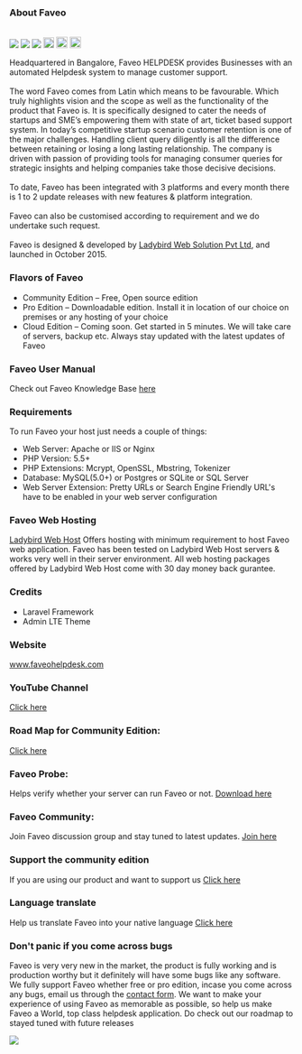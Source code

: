 <h3>About Faveo</h3>   
<br><img src="https://travis-ci.org/ladybirdweb/faveo-helpdesk.svg?branch=master">&nbsp;<img src="https://img.shields.io/badge/License-OSL-blue.svg">&nbsp;<a href="https://gitter.im/ladybirdweb/faveo-helpdesk" target="_blank"><img src="https://badges.gitter.im/ladybirdweb/faveo-helpdesk.svg"></a>&nbsp;<a href="https://styleci.io/repos/34716238"><img src="https://styleci.io/repos/34716238/shield" alt="StyleCI" height="19px"></a>&nbsp;<a href="http://squizlabs.github.io/PHP_CodeSniffer/analysis/ladybirdweb/faveo-helpdesk/index.html" target="_blank"><img src="http://squizlabs.github.io/PHP_CodeSniffer/analysis/ladybirdweb/faveo-helpdesk/grade.svg" height="20px"></a>&nbsp;<a href="https://scrutinizer-ci.com/g/ladybirdweb/faveo-helpdesk/?branch=master" target="_blank"><img src="https://scrutinizer-ci.com/g/ladybirdweb/faveo-helpdesk/badges/quality-score.png?b=master" height="20px"></a></br>
<p>Headquartered in Bangalore, Faveo HELPDESK provides Businesses with an automated Helpdesk system to manage customer support. 
<br/><br/>
The word Faveo comes from Latin which means to be favourable. Which truly highlights vision and the scope as well as the functionality of the product that Faveo is. It is specifically designed to cater the needs of startups and SME’s empowering them with state of art, ticket based support system. In today’s competitive startup scenario customer retention is one of the major challenges. Handling client query diligently is all the difference between retaining or losing a long lasting relationship. The company is driven with passion of providing tools for managing consumer queries for strategic insights and helping companies take those decisive decisions.
<br/><br/>
To date, Faveo has been integrated with 3 platforms and every month there is 1 to 2 update releases with new features & platform integration.
<br/><br/>
Faveo can also be customised according to requirement and we do undertake such request.
<br/><br/>
Faveo is designed & developed by <a href="http://www.ladybirdweb.com/" target="_blank">Ladybird Web Solution Pvt Ltd</a>, and launched in October 2015.</p>
<h3>Flavors of Faveo</h3>
<ul>
  <li>Community Edition – Free, Open source edition</li>
  <li>Pro Edition – Downloadable edition. Install it in location of our choice on premises or any hosting of your choice </li>
  <li>Cloud Edition – Coming soon. Get started in 5 minutes. We will take care of servers, backup etc. Always stay updated with the latest updates of Faveo</li>
</ul>


<h3><a id="user-content-faveo-user-manual" href="https://github.com/ladybirdweb/faveo-helpdesk#faveo-user-manual" aria-hidden="true"></a>Faveo User Manual</h3>
<p>Check out Faveo Knowledge Base <a href="http://www.ladybirdweb.com/support/knowledgebase" target="_blank">here</a></p>
<h3><a id="user-content-requirements" href="https://github.com/ladybirdweb/faveo-helpdesk#requirements" aria-hidden="true"></a>Requirements</h3>
<p>To run Faveo your host just needs a couple of things:</p>
<ul>
<li> Web Server: Apache or IIS or Nginx</li>
<li> PHP Version: 5.5+</li>
<li> PHP Extensions: Mcrypt, OpenSSL, Mbstring, Tokenizer</li>
<li> Database: MySQL(5.0+) or Postgres or SQLite or SQL Server</li>
<li> Web Server Extension: Pretty URLs or Search Engine Friendly URL's have to be enabled in your web server configuration</li>
</ul>

<h3>Faveo Web Hosting</h3>
<p><a href="http://www.store.ladybirdwebhost.com/" target="_blank">Ladybird Web Host</a> Offers hosting with minimum requirement to host Faveo web application. Faveo has been tested on Ladybird Web Host servers &amp; works very well in their server environment. All web hosting packages offered by Ladybird Web Host come with 30 day money back gurantee.</p>
<h3><a id="user-content-credits" href="https://github.com/ladybirdweb/faveo-helpdesk#credits" aria-hidden="true"></a>Credits</h3>
<ul>
  <li>Laravel Framework</li>
  <li>Admin LTE Theme</li>
</ul>

<h3><a id="user-content-website" href="https://github.com/ladybirdweb/faveo-helpdesk#website" aria-hidden="true"></a>Website</h3>
<p><a href="http://www.faveohelpdesk.com/" target="_blank">www.faveohelpdesk.com</a></p>

<h3>YouTube Channel</h3>
<p><a href="https://www.youtube.com/channel/UC-eqh-h241b1janp6sU7Iiw" target="_blank">Click here</a></p>

<h3>Road Map for Community Edition:</h3>
<p><a href="http://www.faveohelpdesk.com/faveo-helpdesk-road-map" target="_blank">Click here</a></p>

<h3>Faveo Probe:</h3>
<p>Helps verify whether your server can run Faveo or not. 
<a href="https://github.com/ladybirdweb/faveo-probe" target="_blank">Download here</a></p>

<h3>Faveo Community:</h3>
<p>Join Faveo discussion group and stay tuned to latest updates. 
<a href="https://www.linkedin.com/groups/8429668" target="_blank">Join here</a></p>

<h3>Support the community edition</h3>
<p>If you are using our product and want to support us <a href="https://github.com/ladybirdweb/faveo-helpdesk/wiki/Support-the-community-edition" target="_blank">Click here</a></p>

<h3>Language translate</h3>
<p>Help us translate Faveo into your native language <a href="https://github.com/ladybirdweb/faveo-helpdesk/wiki/Help-in-language-translate" target="_blank">Click here</a></p>

<h3>Don't panic if you come across bugs</h3>
<p>Faveo is very very new in the market, the product is fully working and is production worthy but it definitely will have some bugs like any software. We fully support Faveo whether free or pro edition, incase you come across any bugs, email us through the <a href="http://www.faveohelpdesk.com/contact-us/">contact form</a>. We want to make your experience of using Faveo as memorable as possible, so help us make Faveo a World, top class helpdesk application. Do check out our roadmap to stayed tuned with future releases </p>
<p><a href="https://play.google.com/store/apps/details?id=co.helpdesk.faveo" target="_blank"><img src="http://www.faveohelpdesk.com/wp-content/uploads/2016/04/get-it-on-google-play-1.png"  /></a></p>
